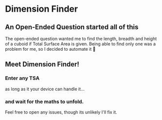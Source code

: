 # Dimension Finder

## An Open-Ended Question started all of this

The open-ended question wanted me to find the length, breadth and height of a cuboid if Total Surface Area is given. Being able to find only one was a problem for me, so I decided to automate it 🤗

## Meet Dimension Finder!

### Enter any TSA

as long as it your device can handle it...

### and wait for the maths to unfold.

Feel free to open any issues, though its unlikely I'll fix it.
